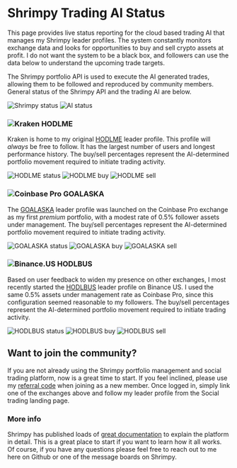 # Shrimpy Trading AI Status
This page provides live status reporting for the cloud based trading AI that manages my Shrimpy leader profiles. The system constantly monitors exchange data and looks for opportunities to buy and sell crypto assets at profit. I do not want the system to be a black box, and followers can use the data below to understand the upcoming trade targets.

The Shrimpy portfolio API is used to execute the AI generated trades, allowing them to be followed and reproduced by community members. General status of the Shrimpy API and the trading AI are below.

![Shrimpy status](https://img.shields.io/uptimerobot/status/m789077200-23848cac4897f8de2e80efb0?label=Shrimpy%20API)
![AI status](https://img.shields.io/uptimerobot/status/m789070593-702ca0444716b58c07d6ff2d?label=Trading%20AI)

### ![Kraken](https://assets.shrimpy.io/exchanges/kraken.png) HODLME
Kraken is home to my original [HODLME](https://dashboard.shrimpy.io/leader/hodlme) leader profile. This profile will *always* be free to follow. It has the largest number of users and longest performance history. The buy/sell percentages represent the AI-determined portfolio movement required to initiate trading activity.

![HODLME status](https://img.shields.io/uptimerobot/status/m789070602-0f635a0f664651c1b0447c6d)
![HODLME buy](https://img.shields.io/endpoint?url=https%3A%2F%2Fshrimpy.d4pncgqv1d5.us-south.codeengine.appdomain.cloud%2Fshield%2Fhodlme%2Fbuy)
![HODLME sell](https://img.shields.io/endpoint?url=https%3A%2F%2Fshrimpy.d4pncgqv1d5.us-south.codeengine.appdomain.cloud%2Fshield%2Fhodlme%2Fsell)

### ![Coinbase Pro](https://assets.shrimpy.io/exchanges/coinbasepro.png) GOALASKA
The [GOALASKA](https://dashboard.shrimpy.io/leader/goalaska) leader profile was launched on the Coinbase Pro exchange as my first *premium* portfolio, with a modest rate of 0.5% follower assets under management. The buy/sell percentages represent the AI-determined portfolio movement required to initiate trading activity.

![GOALASKA status](https://img.shields.io/uptimerobot/status/m789070612-8f39d60dac5b591cd4b43dee)
![GOALASKA buy](https://img.shields.io/endpoint?url=https%3A%2F%2Fshrimpy.d4pncgqv1d5.us-south.codeengine.appdomain.cloud%2Fshield%2Fgoalaska%2Fbuy)
![GOALASKA sell](https://img.shields.io/endpoint?url=https%3A%2F%2Fshrimpy.d4pncgqv1d5.us-south.codeengine.appdomain.cloud%2Fshield%2Fgoalaska%2Fsell)


### ![Binance.US](https://assets.shrimpy.io/exchanges/binanceus.png) HODLBUS
Based on user feedback to widen my presence on other exchanges, I most recently started the [HODLBUS](https://dashboard.shrimpy.io/leader/hodlbus) leader profile on Binance US. I used the same 0.5% assets under management rate as Coinbase Pro, since this configuration seemed reasonable to my followers. The buy/sell percentages represent the AI-determined portfolio movement required to initiate trading activity.

![HODLBUS status](https://img.shields.io/uptimerobot/status/m789084828-d701376895c43fcc377d611e)
![HODLBUS buy](https://img.shields.io/endpoint?url=https%3A%2F%2Fshrimpy.d4pncgqv1d5.us-south.codeengine.appdomain.cloud%2Fshield%2Fhodlbus%2Fbuy)
![HODLBUS sell](https://img.shields.io/endpoint?url=https%3A%2F%2Fshrimpy.d4pncgqv1d5.us-south.codeengine.appdomain.cloud%2Fshield%2Fhodlbus%2Fsell)

## Want to join the community?
If you are not already using the Shrimpy portfolio management and social trading platform, now is a great time to start. If you feel inclined, please use my [referral code](https://www.shrimpy.io/referral?r=nKp-s7Wda) when joining as a new member. Once logged in, simply link one of the exchanges above and follow my leader profile from the Social trading landing page.

### More info
Shrimpy has published loads of [great documentation](https://help.shrimpy.io/hc/en-us/articles/1260803128029-Introduction) to explain the platform in detail. This is a great place to start if you want to learn how it all works. Of course, if you have any questions please feel free to reach out to me here on Github or one of the message boards on Shrimpy.